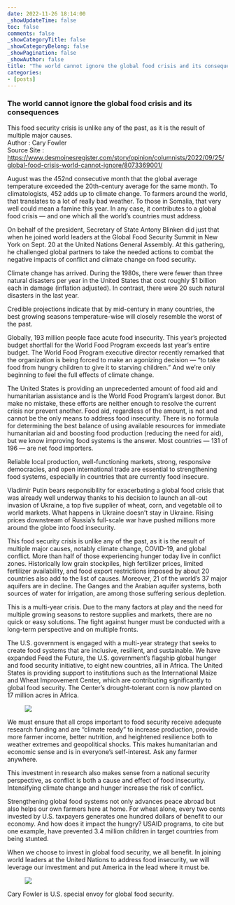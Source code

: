 ```yaml
---
date: 2022-11-26 18:14:00
_showUpdateTime: false
toc: false
comments: false
_showCategoryTitle: false
_showCategoryBelong: false
_showPagination: false
_showAuthor: false
title: "The world cannot ignore the global food crisis and its consequences"
categories:
- [posts]
---
```


<article id="events_blog">
    <h3>
        The world cannot ignore the global food crisis and its consequences
    </h3>
    <div>This food security crisis is unlike any of the past, as it is the result of multiple major causes.</div>
    <section class="article_description">
        <div>
            <span class="p_bold">
                Author
            </span>
            <span>
                : Cary Fowler
            </span>
        </div>
        <div>
            <span class="p_bold">
                Source Site
            </span>
            <span>
                : <a target="_blank" href="https://www.desmoinesregister.com/story/opinion/columnists/2022/09/25/global-food-crisis-world-cannot-ignore/8073369001/">
                    https://www.desmoinesregister.com/story/opinion/columnists/2022/09/25/global-food-crisis-world-cannot-ignore/8073369001/
                </a>
            </span>
        </div>
    </section>
    <p>
        August was the 452nd consecutive month that the global average temperature exceeded the 20th-century average for the same month. To climatologists, 452 adds up to climate change. To farmers around the world, that translates to a lot of really bad weather. To those in Somalia, that very well could mean a famine this year. In any case, it contributes to a global food crisis — and one which all the world’s countries must address. 
</p>
    <p>
        On behalf of the president, Secretary of State Antony Blinken did just that when he joined world leaders at the Global Food Security Summit in New York on Sept. 20 at the United Nations General Assembly.  At this gathering, he challenged global partners to take the needed actions to combat the negative impacts of conflict and climate change on food security. 
</p>
    <p>
        Climate change has arrived. During the 1980s, there were fewer than three natural disasters per year in the United States that cost roughly $1 billion each in damage (inflation adjusted). In contrast, there were 20 such natural disasters in the last year.
</p>
    <p>
        Credible projections indicate that by mid-century in many countries, the best growing seasons temperature-wise will closely resemble the worst of the past.        
</p>
    <p>
        Globally, 193 million people face acute food insecurity. This year’s projected budget shortfall for the World Food Program exceeds last year’s entire budget. The World Food Program executive director recently remarked that the organization is being forced to make an agonizing decision — “to take food from hungry children to give it to starving children.” And we’re only beginning to feel the full effects of climate change.
</p>
    <p>
        The United States is providing an unprecedented amount of food aid and humanitarian assistance and is the World Food Program’s largest donor. But make no mistake, these efforts are neither enough to resolve the current crisis nor prevent another. Food aid, regardless of the amount, is not and cannot be the only means to address food insecurity. There is no formula for determining the best balance of using available resources for immediate humanitarian aid and boosting food production (reducing the need for aid), but we know improving food systems is the answer. Most countries — 131 of 196 — are net food importers.
</p>
    <p>
       Reliable local production, well-functioning markets, strong, responsive democracies, and open international trade are essential to strengthening food systems, especially in countries that are currently food insecure.
</p>
    <p>
        Vladimir Putin bears responsibility for exacerbating a global food crisis that was already well underway thanks to his decision to launch an all-out invasion of Ukraine, a top five supplier of wheat, corn, and vegetable oil to world markets. What happens in Ukraine doesn’t stay in Ukraine. Rising prices downstream of Russia’s full-scale war have pushed millions more around the globe into food insecurity. 
</p>
    <p>
        This food security crisis is unlike any of the past, as it is the result of multiple major causes, notably climate change, COVID-19, and global conflict. More than half of those experiencing hunger today live in conflict zones. Historically low grain stockpiles, high fertilizer prices, limited fertilizer availability, and food export restrictions imposed by about 20 countries also add to the list of causes. Moreover, 21 of the world’s 37 major aquifers are in decline. The Ganges and the Arabian aquifer systems, both sources of water for irrigation, are among those suffering serious depletion.
</p>
    <p>This is a multi-year crisis. Due to the many factors at play and the need for multiple growing seasons to restore supplies and markets, there are no quick or easy solutions. The fight against hunger must be conducted with a long-term perspective and on multiple fronts.
</p>
<p>The U.S. government is engaged with a multi-year strategy that seeks to create food systems that are inclusive, resilient, and sustainable. We have expanded Feed the Future, the U.S. government’s flagship global hunger and food security initiative, to eight new countries, all in Africa. The United States is providing support to institutions such as the International Maize and Wheat Improvement Center, which are contributing significantly to global food security. The Center’s drought-tolerant corn is now planted on 17 million acres in Africa. 
</p>
<figure>
<img src="https://wp-img.daozhao.com.cn/thefoodsecurity/article/d14fb34b-badb-4f41-85bb-0d403d72f2c8-GTY_1238828893.webp">
<div class="figure_text_after_img" data-c-caption="People wait in a line with groceries at the supermarket on Feb. 28, 2022 in Kyiv, Ukraine." data-c-credit="Anastasia Vlasova, Getty Images"></div>
</figure>
<p>We must ensure that all crops important to food security receive adequate research funding and are “climate ready” to increase production, provide more farmer income, better nutrition, and heightened resilience both to weather extremes and geopolitical shocks. This makes humanitarian and economic sense and is in everyone’s self-interest. Ask any farmer anywhere.
</p>
<p>This investment in research also makes sense from a national security perspective, as conflict is both a cause and effect of food insecurity. Intensifying climate change and hunger increase the risk of conflict.
</p>
<p>Strengthening global food systems not only advances peace abroad but also helps our own farmers here at home. For wheat alone, every two cents invested by U.S. taxpayers generates one hundred dollars of benefit to our economy. And how does it impact the hungry? USAID programs, to cite but one example, have prevented 3.4 million children in target countries from being stunted.
</p>
<p>When we choose to invest in global food security, we all benefit. In joining world leaders at the United Nations to address food insecurity, we will leverage our investment and put America in the lead where it must be. </p>
<figure>
<img src="https://wp-img.daozhao.com.cn/thefoodsecurity/article/77a54f58-5e24-40bb-9b09-42f4693d3a20-Cary_Fowler2007_2236237.webp">
<div class="figure_text_after_img" data-c-caption="February 2008 - Cary Fowler, a 1967 White Station High School graduate, not far from the arctic seed vault near Svalbard, Norway." data-c-credit="CommercialAppeal.com"></div>
</figure>
<p>Cary Fowler is U.S. special envoy for global food security.</p>

</article>
